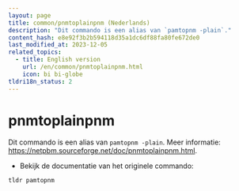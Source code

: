 ```yaml
---
layout: page
title: common/pnmtoplainpnm (Nederlands)
description: "Dit commando is een alias van `pamtopnm -plain`."
content_hash: e8e92f3b2b594118d35a1dc6df88fa80fe672de0
last_modified_at: 2023-12-05
related_topics:
  - title: English version
    url: /en/common/pnmtoplainpnm.html
    icon: bi bi-globe
tldri18n_status: 2
---
```

# pnmtoplainpnm

Dit commando is een alias van `pamtopnm -plain`.
Meer informatie: <https://netpbm.sourceforge.net/doc/pnmtoplainpnm.html>.

- Bekijk de documentatie van het originele commando:

`tldr pamtopnm`
